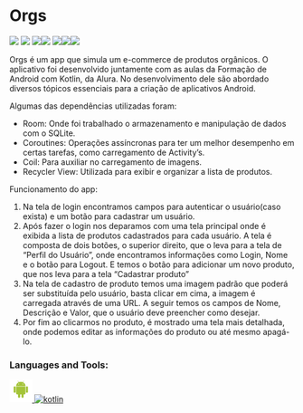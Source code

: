 <h1 align="left">Orgs</h1>
 
<img src="https://i.imgur.com/R36vhvg.png" height="400"> <img src="https://i.imgur.com/dDK6L8v.png" height="400"> <img src="https://i.imgur.com/Df2hgao.png" height="400"><img src="https://i.imgur.com/An12VWj.png" height="400"> <img src=https://i.imgur.com/QKtzhTz.png height="400"><img src="https://i.imgur.com/6QsPkHA.png" height="400"><img src="https://i.imgur.com/cXbEuPw.png" height="400">

<p align="left">
Orgs é um app que simula um e-commerce de produtos orgânicos.
O aplicativo foi desenvolvido juntamente com as aulas da Formação de Android com Kotlin, da Alura. No desenvolvimento dele são abordado diversos tópicos essenciais para a criação de aplicativos Android.

Algumas das dependências utilizadas foram: 
- Room: Onde foi trabalhado o armazenamento e manipulação de dados com o SQLite.
- Coroutines: Operações assíncronas para ter um melhor desempenho em certas tarefas, como carregamento de Activity’s.
- Coil: Para auxiliar no carregamento de imagens.
- Recycler View: Utilizada para exibir e organizar a lista de produtos.

Funcionamento do app: 

1. Na tela de login encontramos campos para autenticar o usuário(caso exista) e um botão para cadastrar um usuário.
2. Após fazer o login nos deparamos com uma tela principal onde é exibida a lista de produtos cadastrados para cada usuário. A tela é composta de dois botões, o superior direito, que o leva para a tela de “Perfil do Usuário”, onde encontramos informações como Login, Nome e o botão para Logout. E temos o botão para adicionar um novo produto, que nos leva para a tela “Cadastrar produto”
3. Na tela de cadastro de produto temos uma imagem padrão que poderá ser substituída pelo usuário, basta clicar em cima, a imagem é carregada através de uma URL. A seguir temos os campos de Nome, Descrição e Valor, que o usuário deve preencher como desejar. 
4. Por fim ao clicarmos no produto, é mostrado uma tela mais detalhada, onde podemos editar as informações do produto ou até mesmo apagá-lo.

</p>

<h3 align="left">Languages and Tools:</h3>
<p align="left"> <a href="https://developer.android.com" target="_blank" rel="noreferrer"> <img src="https://raw.githubusercontent.com/devicons/devicon/master/icons/android/android-original-wordmark.svg" alt="android" width="40" height="40"/> </a> <a href="https://kotlinlang.org" target="_blank" rel="noreferrer"> <img src="https://www.vectorlogo.zone/logos/kotlinlang/kotlinlang-icon.svg" alt="kotlin" width="40" height="40"/> </a> </p>
